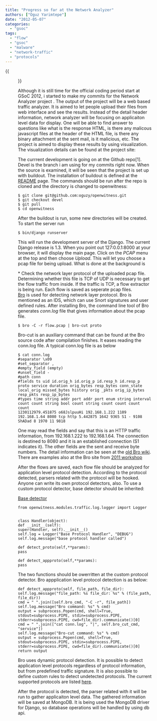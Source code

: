 ```yaml
---
title: "Progress so far at the Network Analyzer"
authors: ["Oguz Yarimtepe"]
date: "2012-05-07"
categories: 
  - "gsoc"
tags: 
  - "flow"
  - "gsoc"
  - "malware"
  - "network-traffic"
  - "protocols"
---
```

{{<figure src="images/banner.png" alt="Banner" width="50%">}}

Although it is still time for the official coding period start at GSoC 2012, i started to make my commits for the Network Analyzer project . The output of the project will be a web based traffic analyzer. It is aimed to let people upload their files from web interface and see the results. Instead of the detail header information, network analyzer will be focusing on applicaiton level data for display. One will be able to find answer to questions like what is the response HTML, is there any malicous javascript files at the header of the HTML file, is there any binary attachment at the sent mail, is it malicious, etc. The project is aimed to display these results by using visualization. The visualization details can be found at the project site:  
  
The currrent development is going on at the Github repo\[1\]. Devel is the branch i am using for my commits right now. When the source is examined, it will be seen that the project is set up with buildout. The installation of buildout is defined at the [README](https://github.com/oguzy/openwitness/blob/devel/README) page. The commands should be run after the repo is cloned and the directory is changed to openwitness:  

```
$ git clone git@github.com:oguzy/openwitness.git  
$ git checkout devel  
$ git pull  
$ cd openwitness  
```  
  
After the buildout is run, some new directories will be created. To start the server run  
  
```  
$ bin/django runserver  
``` 
  
This will run the development server of the Django. The current Django release is 1.3. When you point out 127:0.0.1:8000 at your browser, it will display the main page. Click on the _PCAP_ menu at the top and then choose _Upload_. This will let you choose a pcap file for being upload. What is done at the background is  
  
\* Check the network layer protocol of the uploaded pcap file. Determining whether this file is TCP of UDP is necessary to get the flow traffic from inside. If the traffic is TCP, a flow extractor is being run. Each flow is saved as seperate pcap files.  
[Bro](http://bro-ids.org/) is used for detecting network layer protocol. Bro is mentioned as an IDS, which can use Snort signatures and user defined rules. After installing Bro, the command line tool of Bro generates _conn.log_ file that gives information about the pcap file.  
  
```  
$ bro -C -r flow.pcap | bro-cut proto  
```  
  
Bro-cut is an auxiliary command that can be found at the Bro source code after compilation finishes. It eases reading the conn.log file. A typical conn.log file is as below  
  
```  
$ cat conn.log  
#separator \x09  
#set_separator ,  
#empty_field (empty)  
#unset_field - 
#path conn  
#fields ts uid id.orig_h id.orig_p id.resp_h id.resp_p proto service duration orig_bytes resp_bytes conn_state local_orig missed_bytes history orig _pkts orig_ip_bytes resp_pkts resp_ip_bytes  
#types time string addr port addr port enum string interval count count string bool count string count count count count  
1230112979.451875 o68JslpuuHi 192.168.1.222 1109 192.168.1.64 8080 tcp http 5.442875 1642 9365 S1 - 9108 ShADad 8 1970 11 9818  
```  
  
One may read the fields and say that this is an HTTP traffic information, from 192.168.1.222 to 192.168.1.64. The connection is destined to 8080 and it is an established connection (S1 indicates it). The other fields are the sent and receive byte numbers. The detail information can be seen at the [old Bro wiki](http://www-old.bro-ids.org/wiki/index.php/Reference_Manual:_Analyzers_and_Events#Connection_summaries). There are examples also at the Bro site from [2011 workshop](http://bro-ids.org/bro-workshop-2011/solutions/logs/index.html)  
  
After the flows are saved, each flow file should be analyzed for application level protocol detection. According to the protocol detected, parsers related with the protocol will be hooked. Anyone can write its own protocol detectors, also. To use a custom protocol detector, base detector should be inherited:  
  
[Base detector](https://github.com/oguzy/openwitness/blob/devel/openwitness/modules/traffic/detector/base/handler.py)  

```
from openwitness.modules.traffic.log.logger import Logger  
  
  
class Handler(object):  
def __init__(self):  
super(Handler, self).__init__()  
self.log = Logger("Base Protocol Handler", "DEBUG")  
self.log.message("base protocol handler called")  
  
def detect_proto(self,**params):  
pass  
  
def detect_appproto(self,**params):  
pass  
```  
  
The two functions should be owerritten at the custom protocol detector. Bro appplication level protocol detection is as below:  
  
```  
def detect_appproto(self, file_path, file_dir):  
self.log.message("file_path: %s file_dir: %s" % (file_path, file_dir))  
cmd = " ".join([self.bro_cmd, "-C -r", file_path])  
self.log.message("Bro command: %s" % cmd)  
output = subprocess.Popen(cmd, shell=True, stdout=subprocess.PIPE, stdin=subprocess.PIPE, stderr=subprocess.PIPE, cwd=file_dir).communicate()[0]  
cmd = " ".join(["cat conn.log", "|", self.bro_cut_cmd, "service"])  
self.log.message("Bro-cut command: %s" % cmd)  
output = subprocess.Popen(cmd, shell=True, stdout=subprocess.PIPE, stdin=subprocess.PIPE, stderr=subprocess.PIPE, cwd=file_dir).communicate()[0]  
return output  
```  
  
Bro uses dynamic protocol detection. It is possible to detect application level protocols regardless of protocol information, but from predefined traffic signature. It is also possible to define custom rules to detect undetected protocols. The current supported protocols are listed [here](http://www-old.bro-ids.org/wiki/index.php/DynamicProtocolDetection#Implementation_Status).  
  
After the protocol is detected, the parser related with it will be run to gather applicaiton level data. The gathered information will be saved at MongoDB. It is being used the MongoDB driver for Django, so database operations will be handled by using db api.
